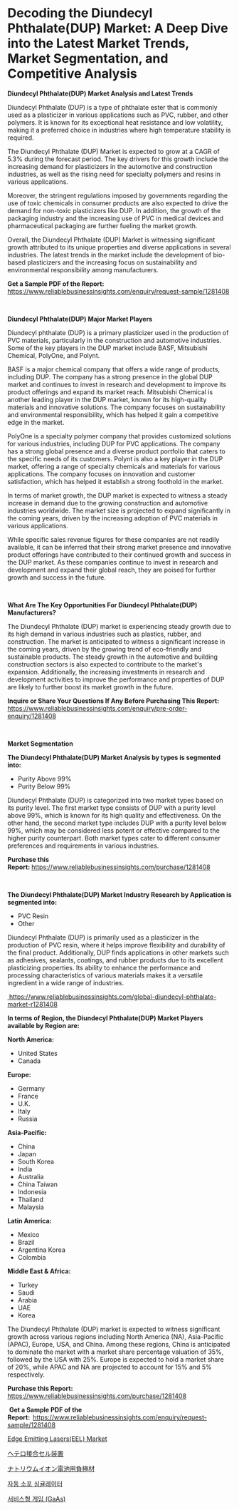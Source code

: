 <p><h1>Decoding the Diundecyl Phthalate(DUP) Market: A Deep Dive into the Latest Market Trends, Market Segmentation, and Competitive Analysis</h1></p><p><strong>Diundecyl Phthalate(DUP) Market Analysis and Latest Trends</strong></p>
<p><p>Diundecyl Phthalate (DUP) is a type of phthalate ester that is commonly used as a plasticizer in various applications such as PVC, rubber, and other polymers. It is known for its exceptional heat resistance and low volatility, making it a preferred choice in industries where high temperature stability is required.</p><p>The Diundecyl Phthalate (DUP) Market is expected to grow at a CAGR of 5.3% during the forecast period. The key drivers for this growth include the increasing demand for plasticizers in the automotive and construction industries, as well as the rising need for specialty polymers and resins in various applications.</p><p>Moreover, the stringent regulations imposed by governments regarding the use of toxic chemicals in consumer products are also expected to drive the demand for non-toxic plasticizers like DUP. In addition, the growth of the packaging industry and the increasing use of PVC in medical devices and pharmaceutical packaging are further fueling the market growth.</p><p>Overall, the Diundecyl Phthalate (DUP) Market is witnessing significant growth attributed to its unique properties and diverse applications in several industries. The latest trends in the market include the development of bio-based plasticizers and the increasing focus on sustainability and environmental responsibility among manufacturers.</p></p>
<p><strong>Get a Sample PDF of the Report:&nbsp;</strong> <a href="https://www.reliablebusinessinsights.com/enquiry/request-sample/1281408">https://www.reliablebusinessinsights.com/enquiry/request-sample/1281408</a></p>
<p>&nbsp;</p>
<p><strong>Diundecyl Phthalate(DUP) Major Market Players</strong></p>
<p><p>Diundecyl phthalate (DUP) is a primary plasticizer used in the production of PVC materials, particularly in the construction and automotive industries. Some of the key players in the DUP market include BASF, Mitsubishi Chemical, PolyOne, and Polynt.</p><p>BASF is a major chemical company that offers a wide range of products, including DUP. The company has a strong presence in the global DUP market and continues to invest in research and development to improve its product offerings and expand its market reach. Mitsubishi Chemical is another leading player in the DUP market, known for its high-quality materials and innovative solutions. The company focuses on sustainability and environmental responsibility, which has helped it gain a competitive edge in the market.</p><p>PolyOne is a specialty polymer company that provides customized solutions for various industries, including DUP for PVC applications. The company has a strong global presence and a diverse product portfolio that caters to the specific needs of its customers. Polynt is also a key player in the DUP market, offering a range of specialty chemicals and materials for various applications. The company focuses on innovation and customer satisfaction, which has helped it establish a strong foothold in the market.</p><p>In terms of market growth, the DUP market is expected to witness a steady increase in demand due to the growing construction and automotive industries worldwide. The market size is projected to expand significantly in the coming years, driven by the increasing adoption of PVC materials in various applications.</p><p>While specific sales revenue figures for these companies are not readily available, it can be inferred that their strong market presence and innovative product offerings have contributed to their continued growth and success in the DUP market. As these companies continue to invest in research and development and expand their global reach, they are poised for further growth and success in the future.</p></p>
<p>&nbsp;</p>
<p><strong>What Are The Key Opportunities For Diundecyl Phthalate(DUP) Manufacturers?</strong></p>
<p><p>The Diundecyl Phthalate (DUP) market is experiencing steady growth due to its high demand in various industries such as plastics, rubber, and construction. The market is anticipated to witness a significant increase in the coming years, driven by the growing trend of eco-friendly and sustainable products. The steady growth in the automotive and building construction sectors is also expected to contribute to the market's expansion. Additionally, the increasing investments in research and development activities to improve the performance and properties of DUP are likely to further boost its market growth in the future.</p></p>
<p><strong>Inquire or Share Your Questions If Any Before Purchasing This Report:</strong> <a href="https://www.reliablebusinessinsights.com/enquiry/pre-order-enquiry/1281408">https://www.reliablebusinessinsights.com/enquiry/pre-order-enquiry/1281408</a></p>
<p>&nbsp;</p>
<p><strong>Market Segmentation</strong></p>
<p><strong>The Diundecyl Phthalate(DUP) Market Analysis by types is segmented into:</strong></p>
<p><ul><li>Purity Above 99%</li><li>Purity Below 99%</li></ul></p>
<p><p>Diundecyl Phthalate (DUP) is categorized into two market types based on its purity level. The first market type consists of DUP with a purity level above 99%, which is known for its high quality and effectiveness. On the other hand, the second market type includes DUP with a purity level below 99%, which may be considered less potent or effective compared to the higher purity counterpart. Both market types cater to different consumer preferences and requirements in various industries.</p></p>
<p><strong>Purchase this Report:&nbsp;</strong><a href="https://www.reliablebusinessinsights.com/purchase/1281408">https://www.reliablebusinessinsights.com/purchase/1281408</a></p>
<p>&nbsp;</p>
<p><strong>The Diundecyl Phthalate(DUP) Market Industry Research by Application is segmented into:</strong></p>
<p><ul><li>PVC Resin</li><li>Other</li></ul></p>
<p><p>Diundecyl Phthalate (DUP) is primarily used as a plasticizer in the production of PVC resin, where it helps improve flexibility and durability of the final product. Additionally, DUP finds applications in other markets such as adhesives, sealants, coatings, and rubber products due to its excellent plasticizing properties. Its ability to enhance the performance and processing characteristics of various materials makes it a versatile ingredient in a wide range of industries.</p></p>
<p><a href="https://www.reliablebusinessinsights.com/global-diundecyl-phthalate-market-r1281408">&nbsp;https://www.reliablebusinessinsights.com/global-diundecyl-phthalate-market-r1281408</a></p>
<p><strong>In terms of Region, the Diundecyl Phthalate(DUP) Market Players available by Region are:</strong></p>
<p>
    <p> <strong> North America: </strong>
        <ul>
            <li>United States</li>
            <li>Canada</li>
        </ul>
        </p> 
    <p> <strong> Europe: </strong>
        <ul>
            <li>Germany</li>
            <li>France</li>
            <li>U.K.</li>
            <li>Italy</li>
            <li>Russia</li>
        </ul>
        </p> 
    <p> <strong> Asia-Pacific: </strong>
        <ul>
            <li>China</li>
            <li>Japan</li>
            <li>South Korea</li>
            <li>India</li>
            <li>Australia</li>
            <li>China Taiwan</li>
            <li>Indonesia</li>
            <li>Thailand</li>
            <li>Malaysia</li>
        </ul>
        </p> 
    <p> <strong> Latin America: </strong>
        <ul>
            <li>Mexico</li>
            <li>Brazil</li>
            <li>Argentina Korea</li>
            <li>Colombia</li>
        </ul>
        </p> 
    <p> <strong> Middle East & Africa: </strong>
        <ul>
            <li>Turkey</li>
            <li>Saudi</li>
            <li>Arabia</li>
            <li>UAE</li>
            <li>Korea</li>
        </ul>
    </p>
    </p>
<p><p>The Diundecyl Phthalate (DUP) market is expected to witness significant growth across various regions including North America (NA), Asia-Pacific (APAC), Europe, USA, and China. Among these regions, China is anticipated to dominate the market with a market share percentage valuation of 35%, followed by the USA with 25%. Europe is expected to hold a market share of 20%, while APAC and NA are projected to account for 15% and 5% respectively.</p></p>
<p><strong>Purchase this Report: </strong><a href="https://www.reliablebusinessinsights.com/purchase/1281408">https://www.reliablebusinessinsights.com/purchase/1281408</a></p>
<p>&nbsp;<strong>Get a Sample PDF of the Report:&nbsp;&nbsp;</strong><a href="https://www.reliablebusinessinsights.com/enquiry/request-sample/1281408">https://www.reliablebusinessinsights.com/enquiry/request-sample/1281408</a></p>
<p><strong></strong></p>
<p><p><a href="https://github.com/NikolasKirlin2023/Market-Research-Report-List-1/blob/main/edge-emitting-laserseel-market.md">Edge Emitting Lasers(EEL) Market</a></p><p><a href="https://github.com/KaydenJohns1964/Market-Research-Report-List-1/blob/main/246002198902.md">ヘテロ接合セル装置</a></p><p><a href="https://github.com/marbadji/Market-Research-Report-List-1/blob/main/803269198901.md">ナトリウムイオン電池用負極材</a></p><p><a href="https://github.com/LuckeyCorbin/Market-Research-Report-List-1/blob/main/148130890313.md">자동 소포 싱귤레이터</a></p><p><a href="https://github.com/shampaakter36/Market-Research-Report-List-1/blob/main/852396990312.md">서비스형 게임 (GaAs)</a></p></p>